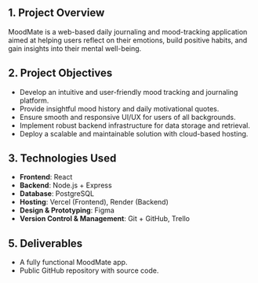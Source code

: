 

## 1. Project Overview

MoodMate is a web-based daily journaling and mood-tracking application aimed at helping users reflect on their emotions, build positive habits, and gain insights into their mental well-being.

## 2. Project Objectives

- Develop an intuitive and user-friendly mood tracking and journaling platform.
- Provide insightful mood history and daily motivational quotes.
- Ensure smooth and responsive UI/UX for users of all backgrounds.
- Implement robust backend infrastructure for data storage and retrieval.
- Deploy a scalable and maintainable solution with cloud-based hosting.

## 3. Technologies Used

- **Frontend**: React
- **Backend**: Node.js + Express
- **Database**: PostgreSQL
- **Hosting**: Vercel (Frontend), Render (Backend)
- **Design & Prototyping**: Figma
- **Version Control & Management**: Git + GitHub, Trello

## 5. Deliverables

- A fully functional MoodMate app.
- Public GitHub repository with source code.
